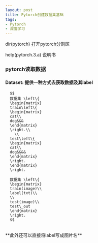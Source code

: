 ```yaml
---
layout: post
title: Pytorch创建数据集基础
tags: 
- Pytorch
- 深度学习
---
```


dir(pytorch) 打开pytorch分割区

help(pytorch.3.a) 说明书

### pytorch读取数据

#### Dataset: 提供一种方式去获取数据及其label

      $$ 
      数据集 \left\{
      \begin{matrix}
      train\left\{
      \begin{matrix}
      cat\\
      dog&&&
      \end{matrix}
      \right.\\
        \\
      test\left\{
      \begin{matrix}
      cat\\
      dog&&&&
      \end{matrix}
      \right.
      \end{matrix}
      \right.

      数据集 \left\{
      \begin{matrix}
      train(image)\\
      label(txt)\\
      \\
      test(image)\\
      test\_out
      \end{matrix}
      \right.
      $$

<br>
**此外还可以直接将label写成图片名**
  





